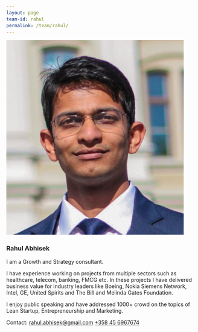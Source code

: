 ```yaml
---
layout: page
team-id: rahul
permalink: /team/rahul/
---
```


![Rahul Abhisek](/images/team/rahul.jpg)

### Rahul Abhisek

I am a Growth and Strategy consultant.

I have experience working on projects from multiple sectors such as healthcare, telecom, banking, FMCG etc. In these projects I have delivered business value for industry leaders like Boeing, Nokia Siemens Network, Intel, GE, United Spirits and The Bill and Melinda Gates Foundation.

I enjoy public speaking and have addressed 1000+ crowd on the topics of Lean Startup, Entrepreneurship and Marketing.

Contact:
<rahul.abhisek@gmail.com>
<a href="tel: +358456967674">+358 45 6967674</a>
